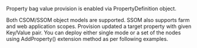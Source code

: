 Property bag value provision is enabled via PropertyDefinition object.

Both CSOM/SSOM object models are supported. SSOM also supports farm and web application scopes.
Provision updated a target property with given Key/Value pair. 
You can deploy either single mode or a set of the nodes using AddProperty() extension method as per following examples.

